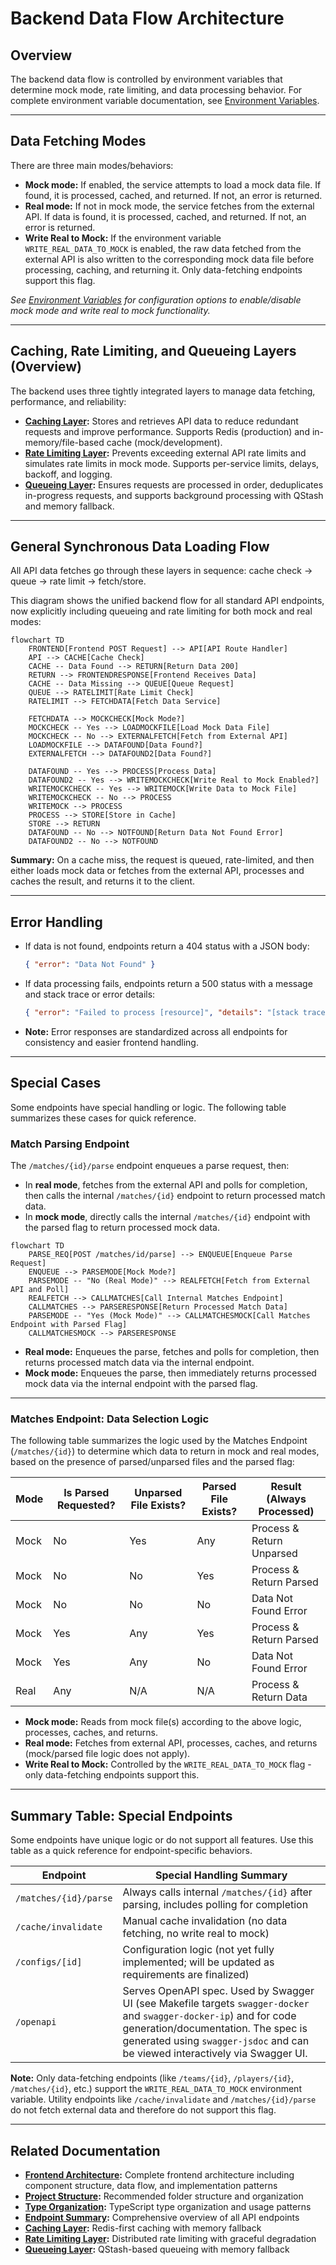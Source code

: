 # Backend Data Flow Architecture

## Overview

The backend data flow is controlled by environment variables that determine mock mode, rate limiting, and data processing behavior. For complete environment variable documentation, see [Environment Variables](../development/environment-variables.md).

---

## Data Fetching Modes

There are three main modes/behaviors:

- **Mock mode:** If enabled, the service attempts to load a mock data file. If found, it is processed, cached, and returned. If not, an error is returned.
- **Real mode:** If not in mock mode, the service fetches from the external API. If data is found, it is processed, cached, and returned. If not, an error is returned.
- **Write Real to Mock:** If the environment variable `WRITE_REAL_DATA_TO_MOCK` is enabled, the raw data fetched from the external API is also written to the corresponding mock data file before processing, caching, and returning it. Only data-fetching endpoints support this flag.

*See [Environment Variables](../development/environment-variables.md) for configuration options to enable/disable mock mode and write real to mock functionality.*

---

## Caching, Rate Limiting, and Queueing Layers (Overview)

The backend uses three tightly integrated layers to manage data fetching, performance, and reliability:

- **[Caching Layer](./caching-layer.md):** Stores and retrieves API data to reduce redundant requests and improve performance. Supports Redis (production) and in-memory/file-based cache (mock/development).
- **[Rate Limiting Layer](./rate-limiting-layer.md):** Prevents exceeding external API rate limits and simulates rate limits in mock mode. Supports per-service limits, delays, backoff, and logging.
- **[Queueing Layer](./queueing-layer.md):** Ensures requests are processed in order, deduplicates in-progress requests, and supports background processing with QStash and memory fallback.

---

## General Synchronous Data Loading Flow

All API data fetches go through these layers in sequence: cache check → queue → rate limit → fetch/store.

This diagram shows the unified backend flow for all standard API endpoints, now explicitly including queueing and rate limiting for both mock and real modes:

```mermaid
flowchart TD
    FRONTEND[Frontend POST Request] --> API[API Route Handler]
    API --> CACHE[Cache Check]
    CACHE -- Data Found --> RETURN[Return Data 200]
    RETURN --> FRONTENDRESPONSE[Frontend Receives Data]
    CACHE -- Data Missing --> QUEUE[Queue Request]
    QUEUE --> RATELIMIT[Rate Limit Check]
    RATELIMIT --> FETCHDATA[Fetch Data Service]

    FETCHDATA --> MOCKCHECK[Mock Mode?]
    MOCKCHECK -- Yes --> LOADMOCKFILE[Load Mock Data File]
    MOCKCHECK -- No --> EXTERNALFETCH[Fetch from External API]
    LOADMOCKFILE --> DATAFOUND[Data Found?]
    EXTERNALFETCH --> DATAFOUND2[Data Found?]

    DATAFOUND -- Yes --> PROCESS[Process Data]
    DATAFOUND2 -- Yes --> WRITEMOCKCHECK[Write Real to Mock Enabled?]
    WRITEMOCKCHECK -- Yes --> WRITEMOCK[Write Data to Mock File]
    WRITEMOCKCHECK -- No --> PROCESS
    WRITEMOCK --> PROCESS
    PROCESS --> STORE[Store in Cache]
    STORE --> RETURN
    DATAFOUND -- No --> NOTFOUND[Return Data Not Found Error]
    DATAFOUND2 -- No --> NOTFOUND
```

**Summary:** On a cache miss, the request is queued, rate-limited, and then either loads mock data or fetches from the external API, processes and caches the result, and returns it to the client.

---

## Error Handling

- If data is not found, endpoints return a 404 status with a JSON body:
  ```json
  { "error": "Data Not Found" }
  ```
- If data processing fails, endpoints return a 500 status with a message and stack trace or error details:
  ```json
  { "error": "Failed to process [resource]", "details": "[stack trace or error message]" }
  ```
- **Note:** Error responses are standardized across all endpoints for consistency and easier frontend handling.

---

## Special Cases

Some endpoints have special handling or logic. The following table summarizes these cases for quick reference.

### Match Parsing Endpoint

The `/matches/{id}/parse` endpoint enqueues a parse request, then:

- In **real mode**, fetches from the external API and polls for completion, then calls the internal `/matches/{id}` endpoint to return processed match data.
- In **mock mode**, directly calls the internal `/matches/{id}` endpoint with the parsed flag to return processed mock data.



```mermaid
flowchart TD
    PARSE_REQ[POST /matches/id/parse] --> ENQUEUE[Enqueue Parse Request]
    ENQUEUE --> PARSEMODE[Mock Mode?]
    PARSEMODE -- "No (Real Mode)" --> REALFETCH[Fetch from External API and Poll]
    REALFETCH --> CALLMATCHES[Call Internal Matches Endpoint]
    CALLMATCHES --> PARSERESPONSE[Return Processed Match Data]
    PARSEMODE -- "Yes (Mock Mode)" --> CALLMATCHESMOCK[Call Matches Endpoint with Parsed Flag]
    CALLMATCHESMOCK --> PARSERESPONSE
```

- **Real mode:** Enqueues the parse, fetches and polls for completion, then returns processed match data via the internal endpoint.
- **Mock mode:** Enqueues the parse, then immediately returns processed mock data via the internal endpoint with the parsed flag.

---

### Matches Endpoint: Data Selection Logic

The following table summarizes the logic used by the Matches Endpoint (`/matches/{id}`) to determine which data to return in mock and real modes, based on the presence of parsed/unparsed files and the parsed flag:

| Mode | Is Parsed Requested? | Unparsed File Exists? | Parsed File Exists? | Result (Always Processed) |
| ---- | -------------------- | --------------------- | ------------------- | ------------------------- |
| Mock | No                   | Yes                   | Any                 | Process & Return Unparsed |
| Mock | No                   | No                    | Yes                 | Process & Return Parsed   |
| Mock | No                   | No                    | No                  | Data Not Found Error      |
| Mock | Yes                  | Any                   | Yes                 | Process & Return Parsed   |
| Mock | Yes                  | Any                   | No                  | Data Not Found Error      |
| Real | Any                  | N/A                   | N/A                 | Process & Return Data     |

- **Mock mode:** Reads from mock file(s) according to the above logic, processes, caches, and returns.
- **Real mode:** Fetches from external API, processes, caches, and returns (mock/parsed file logic does not apply).
- **Write Real to Mock:** Controlled by the `WRITE_REAL_DATA_TO_MOCK` flag - only data-fetching endpoints support this.



---

## Summary Table: Special Endpoints

Some endpoints have unique logic or do not support all features. Use this table as a quick reference for endpoint-specific behaviors.

| Endpoint                | Special Handling Summary                                                                                                                                                                                                                         |
| ----------------------- | ------------------------------------------------------------------------------------------------------------------------------------------------------------------------------------------------------------------------------------------------ |
| `/matches/{id}/parse` | Always calls internal `/matches/{id}` after parsing, includes polling for completion                                                                                                                                                           |
| `/cache/invalidate`   | Manual cache invalidation (no data fetching, no write real to mock)                                                                                                                                                                              |
| `/configs/[id]`       | Configuration logic (not yet fully implemented; will be updated as requirements are finalized)                                                                                                                                                   |
| `/openapi`            | Serves OpenAPI spec. Used by Swagger UI (see Makefile targets `swagger-docker` and `swagger-docker-ip`) and for code generation/documentation. The spec is generated using `swagger-jsdoc` and can be viewed interactively via Swagger UI. |

**Note:** Only data-fetching endpoints (like `/teams/{id}`, `/players/{id}`, `/matches/{id}`, etc.) support the `WRITE_REAL_DATA_TO_MOCK` environment variable. Utility endpoints like `/cache/invalidate` and `/matches/{id}/parse` do not fetch external data and therefore do not support this flag.

---

## Related Documentation

- **[Frontend Architecture](./frontend-architecture.md):** Complete frontend architecture including component structure, data flow, and implementation patterns
- **[Project Structure](./project-structure.md):** Recommended folder structure and organization
- **[Type Organization](./type-organization.md):** TypeScript type organization and usage patterns
- **[Endpoint Summary](./endpoint-summary.md):** Comprehensive overview of all API endpoints
- **[Caching Layer](./caching-layer.md):** Redis-first caching with memory fallback
- **[Rate Limiting Layer](./rate-limiting-layer.md):** Distributed rate limiting with graceful degradation
- **[Queueing Layer](./queueing-layer.md):** QStash-based queueing with memory fallback

